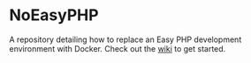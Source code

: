 # NoEasyPHP
A repository detailing how to replace an Easy PHP development environment with Docker. Check out the [wiki](https://github.com/WilliamKluge/NoEasyPHP/wiki) to get started.
